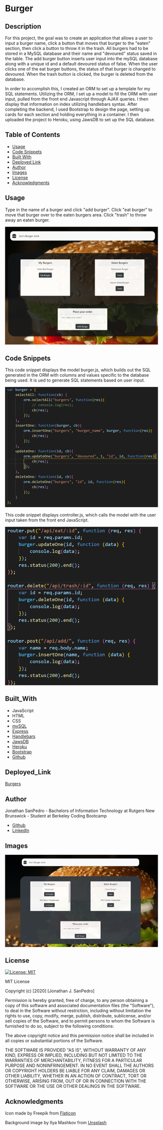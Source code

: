 # Burger

## Description
For this project, the goal was to create an application that allows a user to input a burger name, click a button that moves that burger to the "eaten" section, then click a button to throw it in the trash. All burgers had to be stored in a MySQL database and their name and "devoured" status saved in the table. The add burger button inserts user input into the mySQL database along with a unique id and a default devoured status of false. When the user clicks one of the eat burger buttons, the status of that burger is changed to devoured. When the trash button is clicked, the burger is deleted from the database. 

In order to accomplish this, I created an ORM to set up a template for my SQL statements. Utilizing the ORM, I set up a model to fill the ORM with user input, pulled from the front end Javascript through AJAX queries. I then display that information on index utilizing handlebars syntax. After completing the backend, I used Bootstrap to design the page, setting up cards for each section and holding everything in a container. I then uploaded the project to Heroku, using JawsDB to set up the SQL database.

## Table of Contents
* [Usage](#usage)
* [Code Snippets](#code_snippets)
* [Built With](#built_with)
* [Deployed Link](#deployed_link)
* [Author](#author)
* [Images](#images)
* [License](#license)
* [Acknowledgments](#Acknowledgments)

## Usage
Type in the name of a burger and click "add burger". Click "eat burger" to move that burger over to the eaten burgers area. Click "trash" to throw away an eaten burger.

![gif of usage](/public/assets/images/burgerGif.gif)

## Code Snippets

This code snippet displays the model burger.js, which builds out the SQL generated in the ORM with columns and values specific to the database being used. It is ued to generate SQL statements based on user input.

![model](/public/assets/images/model.png)

This code snippet displays controller.js, which calls the model with the user input taken from the front end JavaScript.

![controller](/public/assets/images/controller.png)

## Built_With
* JavaScript
* HTML
* CSS
* [mySQL](https://www.mysql.com/)
* [Express](https://expressjs.com/)
* [Handlebars](https://handlebarsjs.com/)
* [JawsDB](https://www.jawsdb.com/)
* [Heroku](https://heroku.com/)
* [Bootstrap](https://getbootstrap.com/)
* [Github](https://github.com/)

## Deployed_Link
[Burgers](https://jons-burger-joint.herokuapp.com/)

## Author
Jonathan SanPedro - Bachelors of Information Technology at Rutgers New Brunswick - Student at Berkeley Coding Bootcamp

* [Github](https://github.com/jsp117)
* [LinkedIn](https://www.linkedin.com/in/jonathan-s-6ab32283/)

## Images
![Burgers!](/public/assets/images/burger.png)

## License
[![License: MIT](https://img.shields.io/badge/License-MIT-yellow.svg)](https://opensource.org/licenses/MIT)

MIT License

Copyright (c) [2020] [Jonathan J. SanPedro]

Permission is hereby granted, free of charge, to any person obtaining a copy
of this software and associated documentation files (the "Software"), to deal
in the Software without restriction, including without limitation the rights
to use, copy, modify, merge, publish, distribute, sublicense, and/or sell
copies of the Software, and to permit persons to whom the Software is
furnished to do so, subject to the following conditions:

The above copyright notice and this permission notice shall be included in all
copies or substantial portions of the Software.

THE SOFTWARE IS PROVIDED "AS IS", WITHOUT WARRANTY OF ANY KIND, EXPRESS OR
IMPLIED, INCLUDING BUT NOT LIMITED TO THE WARRANTIES OF MERCHANTABILITY,
FITNESS FOR A PARTICULAR PURPOSE AND NONINFRINGEMENT. IN NO EVENT SHALL THE
AUTHORS OR COPYRIGHT HOLDERS BE LIABLE FOR ANY CLAIM, DAMAGES OR OTHER
LIABILITY, WHETHER IN AN ACTION OF CONTRACT, TORT OR OTHERWISE, ARISING FROM,
OUT OF OR IN CONNECTION WITH THE SOFTWARE OR THE USE OR OTHER DEALINGS IN THE
SOFTWARE.

## Acknowledgments
Icon made by Freepik from [Flaticon](https://www.flaticon.com)

Background image by Ilya Mashkov from [Unsplash](https://www.unsplash.com) 

